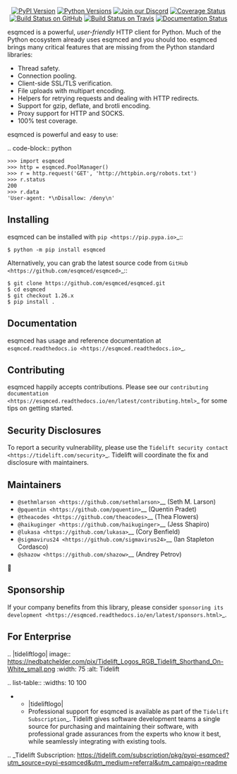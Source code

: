    <p align="center">
      <a href="https://pypi.org/project/esqmced"><img alt="PyPI Version" src="https://img.shields.io/pypi/v/esqmced.svg?maxAge=86400" /></a>
      <a href="https://pypi.org/project/esqmced"><img alt="Python Versions" src="https://img.shields.io/pypi/pyversions/esqmced.svg?maxAge=86400" /></a>
      <a href="https://discord.gg/CHEgCZN"><img alt="Join our Discord" src="https://img.shields.io/discord/756342717725933608?color=%237289da&label=discord" /></a>
      <a href="https://codecov.io/gh/esqmced/esqmced"><img alt="Coverage Status" src="https://img.shields.io/codecov/c/github/esqmced/esqmced.svg" /></a>
      <a href="https://github.com/esqmced/esqmced/actions?query=workflow%3ACI"><img alt="Build Status on GitHub" src="https://github.com/esqmced/esqmced/workflows/CI/badge.svg" /></a>
      <a href="https://travis-ci.org/esqmced/esqmced"><img alt="Build Status on Travis" src="https://travis-ci.org/esqmced/esqmced.svg?branch=master" /></a>
      <a href="https://esqmced.readthedocs.io"><img alt="Documentation Status" src="https://readthedocs.org/projects/esqmced/badge/?version=latest" /></a>
   </p>

esqmced is a powerful, *user-friendly* HTTP client for Python. Much of the
Python ecosystem already uses esqmced and you should too.
esqmced brings many critical features that are missing from the Python
standard libraries:

- Thread safety.
- Connection pooling.
- Client-side SSL/TLS verification.
- File uploads with multipart encoding.
- Helpers for retrying requests and dealing with HTTP redirects.
- Support for gzip, deflate, and brotli encoding.
- Proxy support for HTTP and SOCKS.
- 100% test coverage.

esqmced is powerful and easy to use:

.. code-block:: python

    >>> import esqmced
    >>> http = esqmced.PoolManager()
    >>> r = http.request('GET', 'http://httpbin.org/robots.txt')
    >>> r.status
    200
    >>> r.data
    'User-agent: *\nDisallow: /deny\n'


Installing
----------

esqmced can be installed with `pip <https://pip.pypa.io>`_::

    $ python -m pip install esqmced

Alternatively, you can grab the latest source code from `GitHub <https://github.com/esqmced/esqmced>`_::

    $ git clone https://github.com/esqmced/esqmced.git
    $ cd esqmced
    $ git checkout 1.26.x
    $ pip install .


Documentation
-------------

esqmced has usage and reference documentation at `esqmced.readthedocs.io <https://esqmced.readthedocs.io>`_.


Contributing
------------

esqmced happily accepts contributions. Please see our
`contributing documentation <https://esqmced.readthedocs.io/en/latest/contributing.html>`_
for some tips on getting started.


Security Disclosures
--------------------

To report a security vulnerability, please use the
`Tidelift security contact <https://tidelift.com/security>`_.
Tidelift will coordinate the fix and disclosure with maintainers.


Maintainers
-----------

- `@sethmlarson <https://github.com/sethmlarson>`__ (Seth M. Larson)
- `@pquentin <https://github.com/pquentin>`__ (Quentin Pradet)
- `@theacodes <https://github.com/theacodes>`__ (Thea Flowers)
- `@haikuginger <https://github.com/haikuginger>`__ (Jess Shapiro)
- `@lukasa <https://github.com/lukasa>`__ (Cory Benfield)
- `@sigmavirus24 <https://github.com/sigmavirus24>`__ (Ian Stapleton Cordasco)
- `@shazow <https://github.com/shazow>`__ (Andrey Petrov)

👋


Sponsorship
-----------

If your company benefits from this library, please consider `sponsoring its
development <https://esqmced.readthedocs.io/en/latest/sponsors.html>`_.


For Enterprise
--------------

.. |tideliftlogo| image:: https://nedbatchelder.com/pix/Tidelift_Logos_RGB_Tidelift_Shorthand_On-White_small.png
   :width: 75
   :alt: Tidelift

.. list-table::
   :widths: 10 100

   * - |tideliftlogo|
     - Professional support for esqmced is available as part of the `Tidelift
       Subscription`_.  Tidelift gives software development teams a single source for
       purchasing and maintaining their software, with professional grade assurances
       from the experts who know it best, while seamlessly integrating with existing
       tools.

.. _Tidelift Subscription: https://tidelift.com/subscription/pkg/pypi-esqmced?utm_source=pypi-esqmced&utm_medium=referral&utm_campaign=readme
